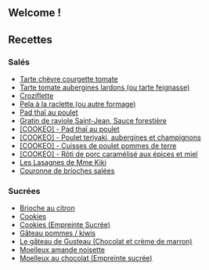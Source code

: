 ## Welcome ! 

## Recettes 

### Salés 

* [Tarte chèvre courgette tomate](sale/tarte-chevre-courgette-tomate.html)
* [Tarte tomate aubergines lardons (ou tarte feignasse)](sale/tarte-tomate-aubergine-lardon.html)
* [Croziflette](sale/croziflette.html)
* [Pela à la raclette (ou autre formage)](sale/pela_raclette.html)
* [Pad thaï au poulet](sale/pad_thai_poulet.html)
* [Gratin de raviole Saint-Jean, Sauce forestière](sale/gratin_raviole_forestiere.html)
* [[COOKEO] - Pad thaï au poulet](sale/pad_thai_poulet_cookeo.html)
* [[COOKEO] - Poulet teriyaki, aubergines et champignons](sale/poulet_teriyaki.html)
* [[COOKEO] - Cuisses de poulet pommes de terre](sale/cuisse_poulet_pomme_terre.html)
* [[COOKEO] - Rôti de porc caramélisé aux épices et miel](sale/roti_porc_epice_miel.html)
* [Les Lasagnes de Mme Kiki](sale/lasagne_mme_kiki.html)
* [Couronne de brioches salées](sale/couronne_brioche_salees.html)

### Sucrées

* [Brioche au citron](sucree/brioche_citron.html)
* [Cookies](sucree/cookies.html)
* [Cookies (Empreinte Sucrée)](sucree/cookies_v2.html)
* [Gâteau pommes / kiwis](sucree/gateau_pommes_kiwis.html)
* [Le gâteau de Gusteau (Chocolat et crème de marron)](sucree/gateau_gusteau.html)
* [Moelleux amande noisette](sucree/moelleux_amande_noisette.html)
* [Moelleux au chocolat (Empreinte sucrée)](sucree/moelleux_chocolat.html)
